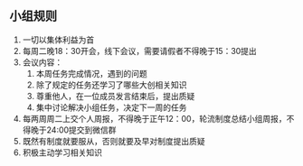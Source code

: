 ﻿小组规则
----------------------
1. 一切以集体利益为首
2. 每周二晚18：30开会，线下会议，需要请假者不得晚于15：30提出
3. 会议内容：
   1. 本周任务完成情况，遇到的问题
   2. 除了规定的任务还学习了哪些大创相关知识
   3. 尊重他人，在一位成员发言结束后，提出质疑
   4. 集中讨论解决小组任务，决定下一周的任务
4. 每两周周二上交个人周报，不得晚于正午12：00，轮流制度总结小组周报，不得晚于24:00提交到微信群
5. 既然有制度就要服从，否则就要及早对制度提出质疑
6. 积极主动学习相关知识
